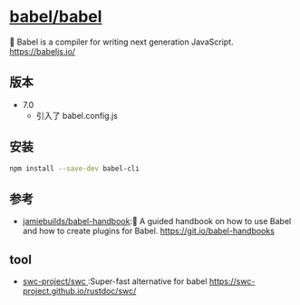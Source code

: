 # [babel/babel](https://github.com/babel/babel)

🐠 Babel is a compiler for writing next generation JavaScript. https://babeljs.io/

## 版本

* 7.0
    - 引入了 babel.config.js

## 安装

```sh
npm install --save-dev babel-cli
```

## 参考

* [jamiebuilds/babel-handbook](https://github.com/jamiebuilds/babel-handbook):📘 A guided handbook on how to use Babel and how to create plugins for Babel. https://git.io/babel-handbooks

## tool

* [swc-project/swc
](https://github.com/swc-project/swc):Super-fast alternative for babel https://swc-project.github.io/rustdoc/swc/
